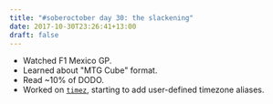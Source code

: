 ```yaml
---
title: "#soberoctober day 30: the slackening"
date: 2017-10-30T23:26:41+13:00
draft: false
---
```


* Watched F1 Mexico GP.
* Learned about "MTG Cube" format.
* Read ~10% of DODO. 
* Worked on [`timez`](https://github.com/therealplato/timez), starting to add user-defined timezone aliases.
